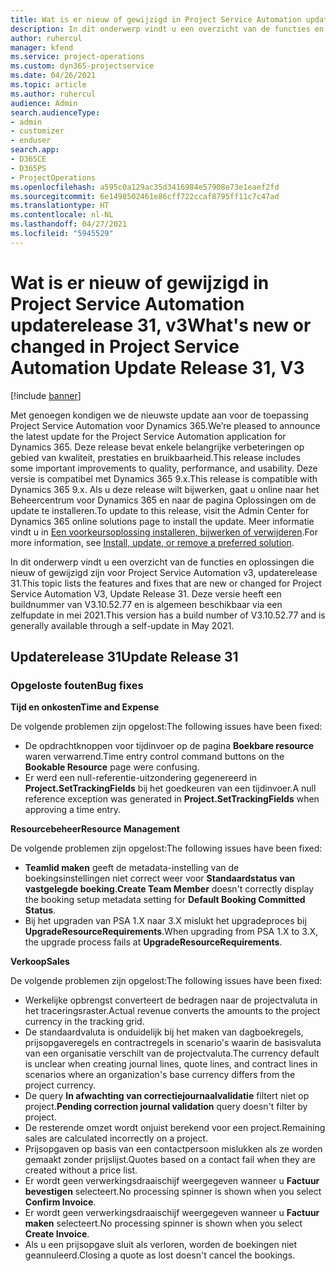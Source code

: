 ```yaml
---
title: Wat is er nieuw of gewijzigd in Project Service Automation updaterelease 31, v3
description: In dit onderwerp vindt u een overzicht van de functies en oplossingen die beschikbaar zijn voor Project Service Automation updaterelease 31, v3.
author: ruhercul
manager: kfend
ms.service: project-operations
ms.custom: dyn365-projectservice
ms.date: 04/26/2021
ms.topic: article
ms.author: ruhercul
audience: Admin
search.audienceType:
- admin
- customizer
- enduser
search.app:
- D365CE
- D365PS
- ProjectOperations
ms.openlocfilehash: a595c0a129ac35d3416984e57908e73e1eaef2fd
ms.sourcegitcommit: 6e1498502461e86cff722ccaf8795ff11c7c47ad
ms.translationtype: HT
ms.contentlocale: nl-NL
ms.lasthandoff: 04/27/2021
ms.locfileid: "5945529"
---
```

# <a name="whats-new-or-changed-in-project-service-automation-update-release-31-v3"></a><span data-ttu-id="aa3b2-103">Wat is er nieuw of gewijzigd in Project Service Automation updaterelease 31, v3</span><span class="sxs-lookup"><span data-stu-id="aa3b2-103">What's new or changed in Project Service Automation Update Release 31, V3</span></span>

[!include [banner](../includes/psa-now-project-operations.md)]

<span data-ttu-id="aa3b2-104">Met genoegen kondigen we de nieuwste update aan voor de toepassing Project Service Automation voor Dynamics 365.</span><span class="sxs-lookup"><span data-stu-id="aa3b2-104">We’re pleased to announce the latest update for the Project Service Automation application for Dynamics 365.</span></span> <span data-ttu-id="aa3b2-105">Deze release bevat enkele belangrijke verbeteringen op gebied van kwaliteit, prestaties en bruikbaarheid.</span><span class="sxs-lookup"><span data-stu-id="aa3b2-105">This release includes some important improvements to quality, performance, and usability.</span></span> <span data-ttu-id="aa3b2-106">Deze versie is compatibel met Dynamics 365 9.x.</span><span class="sxs-lookup"><span data-stu-id="aa3b2-106">This release is compatible with Dynamics 365 9.x.</span></span> <span data-ttu-id="aa3b2-107">Als u deze release wilt bijwerken, gaat u online naar het Beheercentrum voor Dynamics 365 en naar de pagina Oplossingen om de update te installeren.</span><span class="sxs-lookup"><span data-stu-id="aa3b2-107">To update to this release, visit the Admin Center for Dynamics 365 online solutions page to install the update.</span></span> <span data-ttu-id="aa3b2-108">Meer informatie vindt u in [Een voorkeursoplossing installeren, bijwerken of verwijderen](/power-platform/admin/install-remove-preferred-solution).</span><span class="sxs-lookup"><span data-stu-id="aa3b2-108">For more information, see [Install, update, or remove a preferred solution](/power-platform/admin/install-remove-preferred-solution).</span></span>

<span data-ttu-id="aa3b2-109">In dit onderwerp vindt u een overzicht van de functies en oplossingen die nieuw of gewijzigd zijn voor Project Service Automation v3, updaterelease 31.</span><span class="sxs-lookup"><span data-stu-id="aa3b2-109">This topic lists the features and fixes that are new or changed for Project Service Automation V3, Update Release 31.</span></span> <span data-ttu-id="aa3b2-110">Deze versie heeft een buildnummer van V3.10.52.77 en is algemeen beschikbaar via een zelfupdate in mei 2021.</span><span class="sxs-lookup"><span data-stu-id="aa3b2-110">This version has a build number of V3.10.52.77 and is generally available through a self-update in May 2021.</span></span>

## <a name="update-release-31"></a><span data-ttu-id="aa3b2-111">Updaterelease 31</span><span class="sxs-lookup"><span data-stu-id="aa3b2-111">Update Release 31</span></span>

### <a name="bug-fixes"></a><span data-ttu-id="aa3b2-112">Opgeloste fouten</span><span class="sxs-lookup"><span data-stu-id="aa3b2-112">Bug fixes</span></span>

<span data-ttu-id="aa3b2-113">**Tijd en onkosten**</span><span class="sxs-lookup"><span data-stu-id="aa3b2-113">**Time and Expense**</span></span>

<span data-ttu-id="aa3b2-114">De volgende problemen zijn opgelost:</span><span class="sxs-lookup"><span data-stu-id="aa3b2-114">The following issues have been fixed:</span></span>

- <span data-ttu-id="aa3b2-115">De opdrachtknoppen voor tijdinvoer op de pagina **Boekbare resource** waren verwarrend.</span><span class="sxs-lookup"><span data-stu-id="aa3b2-115">Time entry control command buttons on the **Bookable Resource** page were confusing.</span></span>
- <span data-ttu-id="aa3b2-116">Er werd een null-referentie-uitzondering gegenereerd in **Project.SetTrackingFields** bij het goedkeuren van een tijdinvoer.</span><span class="sxs-lookup"><span data-stu-id="aa3b2-116">A null reference exception was generated in **Project.SetTrackingFields** when approving a time entry.</span></span>

<span data-ttu-id="aa3b2-117">**Resourcebeheer**</span><span class="sxs-lookup"><span data-stu-id="aa3b2-117">**Resource Management**</span></span>

<span data-ttu-id="aa3b2-118">De volgende problemen zijn opgelost:</span><span class="sxs-lookup"><span data-stu-id="aa3b2-118">The following issues have been fixed:</span></span>

- <span data-ttu-id="aa3b2-119">**Teamlid maken** geeft de metadata-instelling van de boekingsinstellingen niet correct weer voor **Standaardstatus van vastgelegde boeking**.</span><span class="sxs-lookup"><span data-stu-id="aa3b2-119">**Create Team Member** doesn't correctly display the booking setup metadata setting for **Default Booking Committed Status**.</span></span>
- <span data-ttu-id="aa3b2-120">Bij het upgraden van PSA 1.X naar 3.X mislukt het upgradeproces bij **UpgradeResourceRequirements**.</span><span class="sxs-lookup"><span data-stu-id="aa3b2-120">When upgrading from PSA 1.X to 3.X, the upgrade process fails at **UpgradeResourceRequirements**.</span></span>


<span data-ttu-id="aa3b2-121">**Verkoop**</span><span class="sxs-lookup"><span data-stu-id="aa3b2-121">**Sales**</span></span>

<span data-ttu-id="aa3b2-122">De volgende problemen zijn opgelost:</span><span class="sxs-lookup"><span data-stu-id="aa3b2-122">The following issues have been fixed:</span></span>

- <span data-ttu-id="aa3b2-123">Werkelijke opbrengst converteert de bedragen naar de projectvaluta in het traceringsraster.</span><span class="sxs-lookup"><span data-stu-id="aa3b2-123">Actual revenue converts the amounts to the project currency in the tracking grid.</span></span>
- <span data-ttu-id="aa3b2-124">De standaardvaluta is onduidelijk bij het maken van dagboekregels, prijsopgaveregels en contractregels in scenario's waarin de basisvaluta van een organisatie verschilt van de projectvaluta.</span><span class="sxs-lookup"><span data-stu-id="aa3b2-124">The currency default is unclear when creating journal lines, quote lines, and contract lines in scenarios where an organization's base currency differs from the project currency.</span></span>
- <span data-ttu-id="aa3b2-125">De query **In afwachting van correctiejournaalvalidatie** filtert niet op project.</span><span class="sxs-lookup"><span data-stu-id="aa3b2-125">**Pending correction journal validation** query doesn't filter by project.</span></span>
- <span data-ttu-id="aa3b2-126">De resterende omzet wordt onjuist berekend voor een project.</span><span class="sxs-lookup"><span data-stu-id="aa3b2-126">Remaining sales are calculated incorrectly on a project.</span></span>
- <span data-ttu-id="aa3b2-127">Prijsopgaven op basis van een contactpersoon mislukken als ze worden gemaakt zonder prijslijst.</span><span class="sxs-lookup"><span data-stu-id="aa3b2-127">Quotes based on a contact fail when they are created without a price list.</span></span>
- <span data-ttu-id="aa3b2-128">Er wordt geen verwerkingsdraaischijf weergegeven wanneer u **Factuur bevestigen** selecteert.</span><span class="sxs-lookup"><span data-stu-id="aa3b2-128">No processing spinner is shown when you select **Confirm Invoice**.</span></span>
- <span data-ttu-id="aa3b2-129">Er wordt geen verwerkingsdraaischijf weergegeven wanneer u **Factuur maken** selecteert.</span><span class="sxs-lookup"><span data-stu-id="aa3b2-129">No processing spinner is shown when you select **Create Invoice**.</span></span>
- <span data-ttu-id="aa3b2-130">Als u een prijsopgave sluit als verloren, worden de boekingen niet geannuleerd.</span><span class="sxs-lookup"><span data-stu-id="aa3b2-130">Closing a quote as lost doesn't cancel the bookings.</span></span>







